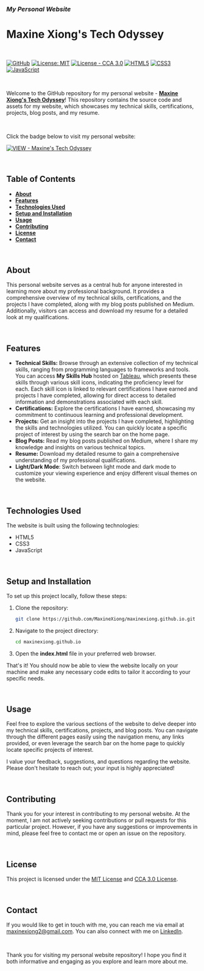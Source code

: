 ### *My Personal Website*
# Maxine Xiong's Tech Odyssey

<br/>

[![GitHub](https://badgen.net/badge/icon/GitHub?icon=github&color=black&label)](https://github.com/MaxineXiong)
[![License: MIT](https://img.shields.io/badge/License-MIT-yellow.svg)](https://opensource.org/licenses/MIT)
[![License - CCA 3.0](https://img.shields.io/badge/License-CCA_3.0-e7746f)](https://html5up.net/license)
[![HTML5](https://img.shields.io/badge/HTML5-E34F26?logo=html5&logoColor=white)](https://html.spec.whatwg.org/)
[![CSS3](https://img.shields.io/badge/CSS3-1572B6?logo=css3&logoColor=white)](https://www.css3.com/)
[![JavaScript](https://img.shields.io/badge/JavaScript-F7DF1E?logo=JavaScript&logoColor=black)](https://www.ecma-international.org/publications-and-standards/standards/ecma-262/)

<br/>

Welcome to the GitHub repository for my personal website - [**Maxine Xiong's Tech Odyssey**](https://maxinexiong.github.io/)! This repository contains the source code and assets for my website, which showcases my technical skills, certifications, projects, blog posts, and my resume.

<br/>

Click the badge below to visit my personal website:

[![VIEW - Maxine's Tech Odyssey](https://img.shields.io/badge/VIEW-Maxine's_Tech_Odyssey-7289DA?style=for-the-badge)](https://maxinexiong.github.io/)

<br/>

## **Table of Contents**

- **[About](#about)**
- **[Features](#features)**
- **[Technologies Used](#technologies-used)**
- **[Setup and Installation](#setup-and-installation)**
- **[Usage](#usage)**
- **[Contributing](#contributing)**
- **[License](#license)**
- **[Contact](#contact)**

<br/>

## **About**

This personal website serves as a central hub for anyone interested in learning more about my professional background. It provides a comprehensive overview of my technical skills, certifications, and the projects I have completed, along with my blog posts published on Medium. Additionally, visitors can access and download my resume for a detailed look at my qualifications.

<br/>

## **Features**

- **Technical Skills:** Browse through an extensive collection of my technical skills, ranging from programming languages to frameworks and tools. You can access **My Skills Hub** hosted on [Tableau](https://public.tableau.com/views/Skills-templateandhints/SKILLSHUB?:language=en-GB&:display_count=n&:origin=viz_share_link), which presents these skills through various skill icons, indicating the proficiency level for each. Each skill icon is linked to relevant certifications I have earned and projects I have completed, allowing for direct access to detailed information and demonstrations associated with each skill.
- **Certifications:** Explore the certifications I have earned, showcasing my commitment to continuous learning and professional development.
- **Projects:** Get an insight into the projects I have completed, highlighting the skills and technologies utilized. You can quickly locate a specific project of interest by using the search bar on the home page.
- **Blog Posts:** Read my blog posts published on Medium, where I share my knowledge and insights on various technical topics.
- **Resume:** Download my detailed resume to gain a comprehensive understanding of my professional qualifications.
- **Light/Dark Mode**: Switch between light mode and dark mode to customize your viewing experience and enjoy different visual themes on the website.

<br/>

## **Technologies Used**

The website is built using the following technologies:

- HTML5
- CSS3
- JavaScript

<br/>

## **Setup and Installation**

To set up this project locally, follow these steps:

1. Clone the repository:
    
    ```bash
    git clone https://github.com/MaxineXiong/maxinexiong.github.io.git
    ```
    
2. Navigate to the project directory:
    
    ```bash
    cd maxinexiong.github.io
    ```
    
3. Open the **index.html** file in your preferred web browser.

That's it! You should now be able to view the website locally on your machine and make any necessary code edits to tailor it according to your specific needs.

<br/>

## **Usage**

Feel free to explore the various sections of the website to delve deeper into my technical skills, certifications, projects, and blog posts. You can navigate through the different pages easily using the navigation menu, any links provided, or even leverage the search bar on the home page to quickly locate specific projects of interest.

I value your feedback, suggestions, and questions regarding the website. Please don't hesitate to reach out; your input is highly appreciated!

<br/>

## **Contributing**

Thank you for your interest in contributing to my personal website. At the moment, I am not actively seeking contributions or pull requests for this particular project. However, if you have any suggestions or improvements in mind, please feel free to contact me or open an issue on the repository.

<br/>

## **License**

This project is licensed under the [MIT License](https://choosealicense.com/licenses/mit/) and [CCA 3.0 License](http://creativecommons.org/licenses/by/3.0/).

<br/>

## **Contact**

If you would like to get in touch with me, you can reach me via email at [maxinexiong2@gmail.com](mailto:maxinexiong2@gmail.com). You can also connect with me on [LinkedIn](https://www.linkedin.com/in/maxinexiong).

<br/>

Thank you for visiting my personal website repository! I hope you find it both informative and engaging as you explore and learn more about me.
